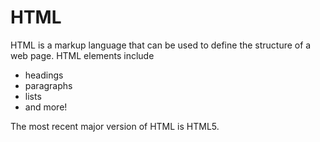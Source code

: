 # HTML

HTML is a markup language that can be used to define the structure of a web page. HTML elements include

* headings
* paragraphs
* lists
* and more!

The most recent major version of HTML is HTML5.